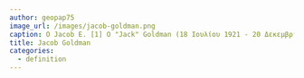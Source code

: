 ```yaml
---
author: geopap75
image_url: /images/jacob-goldman.png
caption: Ο Jacob E. [1] Ο "Jack" Goldman (18 Ιουλίου 1921 - 20 Δεκεμβρίου 2011) ήταν Αμερικανός φυσικός και πρώην επικεφαλής επιστήμονας της Xerox Corporation η οποία παρήγαγε πολλές σημαντικές ιδέες στον σύγχρονο υπολογισμό(computing).
title: Jacob Goldman
categories:
  - definition
---
```

